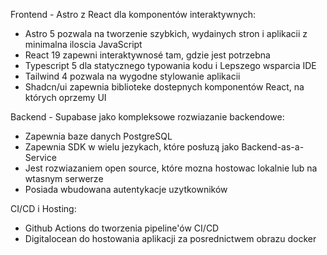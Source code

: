 Frontend - Astro z React dla komponentów interaktywnych:
- Astro 5 pozwala na tworzenie szybkich, wydainych stron i aplikacii z minimalna iloscia JavaScript
- React 19 zapewni interaktywnosé tam, gdzie jest potrzebna
- Typescript 5 dla statycznego typowania kodu i Lepszego wsparcia IDE
- Tailwind 4 pozwala na wygodne stylowanie aplikacii
- Shadcn/ui zapewnia biblioteke dostepnych komponentów React, na których oprzemy UI
  
Backend - Supabase jako kompleksowe rozwiazanie backendowe:
- Zapewnia baze danych PostgreSQL
- Zapewnia SDK w wielu jezykach, które posłuzą jako Backend-as-a-Service
- Jest rozwiazaniem open source, które mozna hostowac lokalnie lub na wtasnym serwerze
- Posiada wbudowana autentykacje uzytkowników

CI/CD i Hosting:
- Github Actions do tworzenia pipeline'ów CI/CD
- Digitalocean do hostowania aplikacji za posrednictwem obrazu docker